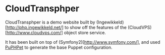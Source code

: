 CloudTransphper
===============

CloudTransphper is a demo website built by (Ingewikkeld)[http://php.ingewikkeld.net/] to show off the features of the (CloudVPS)[http://www.cloudvps.com/] object store service.

It has been built on top of (Symfony2)[http://www.symfony.com/], and used [PuPHPet](http://www.puphpet.com/) to generate the base Puppet configuration.

